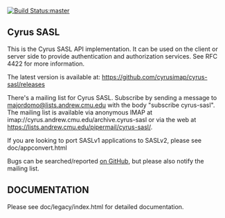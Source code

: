 [![Build Status:master](https://api.travis-ci.org/cyrusimap/cyrus-sasl.svg?branch=master)](https://travis-ci.org/cyrusimap/cyrus-sasl)


## Cyrus SASL
This is the Cyrus SASL API implementation. It can be used on the client
or server side to provide authentication and authorization services.
See RFC 4422 for more information.

The latest version is available at:
https://github.com/cyrusimap/cyrus-sasl/releases

There's a mailing list for Cyrus SASL.  Subscribe by sending a message
to majordomo@lists.andrew.cmu.edu with the body "subscribe
cyrus-sasl". The mailing list is available via anonymous IMAP at
imap://cyrus.andrew.cmu.edu/archive.cyrus-sasl or via the web at
https://lists.andrew.cmu.edu/pipermail/cyrus-sasl/.

If you are looking to port SASLv1 applications to SASLv2, please see
doc/appconvert.html

Bugs can be searched/reported [on GitHub](https://github.com/cyrusimap/cyrus-sasl/issues),
but please also notify the mailing list.

## DOCUMENTATION

Please see doc/legacy/index.html for detailed documentation.

